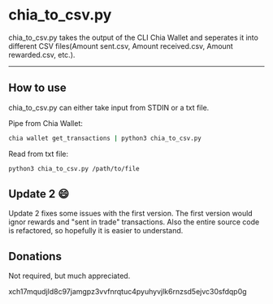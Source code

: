 # chia\_to\_csv.py

chia\_to\_csv.py takes the output of the CLI Chia Wallet and seperates it into different CSV files(Amount sent.csv, Amount received.csv, Amount rewarded.csv, etc.).

------------------------------------------------------------------------

## How to use

chia\_to\_csv.py can either take input from STDIN or a txt file.

Pipe from Chia Wallet:

```bash
chia wallet get_transactions | python3 chia_to_csv.py
```

Read from txt file:

```bash
python3 chia_to_csv.py /path/to/file
```

## Update 2 :smile:

Update 2 fixes some issues with the first version. The first version would ignor rewards and "sent in trade" transactions. Also the entire source code is refactored, so hopefully it is easier to understand.

## Donations

Not required, but much appreciated.

xch17mqudjld8c97jamgpz3vvfnrqtuc4pyuhyvjlk6rnzsd5ejvc30sfdqp0g
